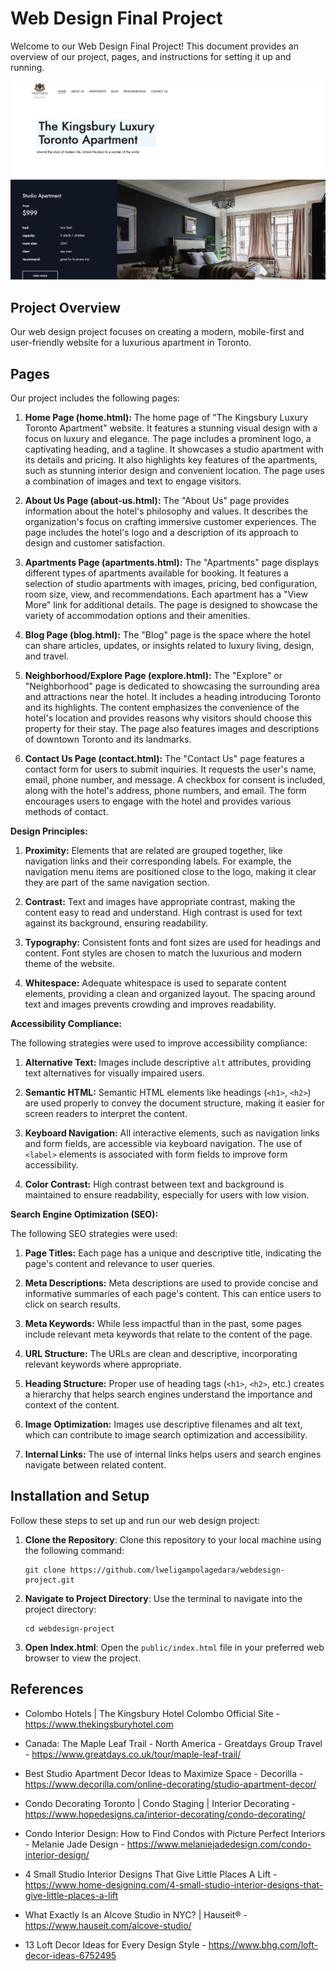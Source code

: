 # Web Design Final Project

Welcome to our Web Design Final Project! This document provides an overview of our project, pages, and instructions for setting it up and running.

![Home page](Sample.png)

## Project Overview

Our web design project focuses on creating a modern, mobile-first and user-friendly website for a luxurious apartment in Toronto.

## Pages

Our project includes the following pages:

1. **Home Page (home.html):**
   The home page of "The Kingsbury Luxury Toronto Apartment" website. It features a stunning visual design with a focus on luxury and elegance. The page includes a prominent logo, a captivating heading, and a tagline. It showcases a studio apartment with its details and pricing. It also highlights key features of the apartments, such as stunning interior design and convenient location. The page uses a combination of images and text to engage visitors.

2. **About Us Page (about-us.html):**
   The "About Us" page provides information about the hotel's philosophy and values. It describes the organization's focus on crafting immersive customer experiences. The page includes the hotel's logo and a description of its approach to design and customer satisfaction.

3. **Apartments Page (apartments.html):**
   The "Apartments" page displays different types of apartments available for booking. It features a selection of studio apartments with images, pricing, bed configuration, room size, view, and recommendations. Each apartment has a "View More" link for additional details. The page is designed to showcase the variety of accommodation options and their amenities.

4. **Blog Page (blog.html):**
   The "Blog" page is the space where the hotel can share articles, updates, or insights related to luxury living, design, and travel. 

5. **Neighborhood/Explore Page (explore.html):**
   The "Explore" or "Neighborhood" page is dedicated to showcasing the surrounding area and attractions near the hotel. It includes a heading introducing Toronto and its highlights. The content emphasizes the convenience of the hotel's location and provides reasons why visitors should choose this property for their stay. The page also features images and descriptions of downtown Toronto and its landmarks.

6. **Contact Us Page (contact.html):**
   The "Contact Us" page features a contact form for users to submit inquiries. It requests the user's name, email, phone number, and message. A checkbox for consent is included, along with the hotel's address, phone numbers, and email. The form encourages users to engage with the hotel and provides various methods of contact.

**Design Principles:**

1. **Proximity:** Elements that are related are grouped together, like navigation links and their corresponding labels. For example, the navigation menu items are positioned close to the logo, making it clear they are part of the same navigation section.

2. **Contrast:** Text and images have appropriate contrast, making the content easy to read and understand. High contrast is used for text against its background, ensuring readability.

3. **Typography:** Consistent fonts and font sizes are used for headings and content. Font styles are chosen to match the luxurious and modern theme of the website.

4. **Whitespace:** Adequate whitespace is used to separate content elements, providing a clean and organized layout. The spacing around text and images prevents crowding and improves readability.

**Accessibility Compliance:**

The following strategies were used to improve accessibility compliance:

1. **Alternative Text:** Images include descriptive `alt` attributes, providing text alternatives for visually impaired users.

2. **Semantic HTML:** Semantic HTML elements like headings (`<h1>`, `<h2>`) are used properly to convey the document structure, making it easier for screen readers to interpret the content.

3. **Keyboard Navigation:** All interactive elements, such as navigation links and form fields, are accessible via keyboard navigation. The use of `<label>` elements is associated with form fields to improve form accessibility.

4. **Color Contrast:** High contrast between text and background is maintained to ensure readability, especially for users with low vision.

**Search Engine Optimization (SEO):**

The following SEO strategies were used:

1. **Page Titles:** Each page has a unique and descriptive title, indicating the page's content and relevance to user queries.

2. **Meta Descriptions:** Meta descriptions are used to provide concise and informative summaries of each page's content. This can entice users to click on search results.

3. **Meta Keywords:** While less impactful than in the past, some pages include relevant meta keywords that relate to the content of the page.

4. **URL Structure:** The URLs are clean and descriptive, incorporating relevant keywords where appropriate.

5. **Heading Structure:** Proper use of heading tags (`<h1>`, `<h2>`, etc.) creates a hierarchy that helps search engines understand the importance and context of the content.

6. **Image Optimization:** Images use descriptive filenames and alt text, which can contribute to image search optimization and accessibility.

7. **Internal Links:** The use of internal links helps users and search engines navigate between related content.

## Installation and Setup

Follow these steps to set up and run our web design project:

1. **Clone the Repository**: Clone this repository to your local machine using the following command:
   
   ```
   git clone https://github.com/lweligampolagedara/webdesign-project.git
   ```

2. **Navigate to Project Directory**: Use the terminal to navigate into the project directory:

   ```
   cd webdesign-project
   ```

3. **Open Index.html**: Open the `public/index.html` file in your preferred web browser to view the project.

## References

- Colombo Hotels | The Kingsbury Hotel Colombo Official Site - https://www.thekingsburyhotel.com

- Canada: The Maple Leaf Trail - North America - Greatdays Group Travel - https://www.greatdays.co.uk/tour/maple-leaf-trail/

- Best Studio Apartment Decor Ideas to Maximize Space - Decorilla - https://www.decorilla.com/online-decorating/studio-apartment-decor/

- Condo Decorating Toronto | Condo Staging | Interior Decorating - https://www.hopedesigns.ca/interior-decorating/condo-decorating/

- Condo Interior Design: How to Find Condos with Picture Perfect Interiors - Melanie Jade Design - https://www.melaniejadedesign.com/condo-interior-design/

- 4 Small Studio Interior Designs That Give Little Places A Lift - https://www.home-designing.com/4-small-studio-interior-designs-that-give-little-places-a-lift

- What Exactly Is an Alcove Studio in NYC? | Hauseit® - https://www.hauseit.com/alcove-studio/

- 13 Loft Decor Ideas for Every Design Style - https://www.bhg.com/loft-decor-ideas-6752495
